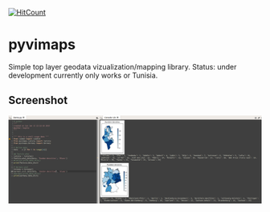 [![HitCount](http://hits.dwyl.io/SuperKogito/pyvimaps.svg)](http://hits.dwyl.io/SuperKogito/pyvimaps)

# pyvimaps

Simple top layer geodata vizualization/mapping library.
Status: under development
currently only works or Tunisia.

## Screenshot

![](Screenshot2.png)
